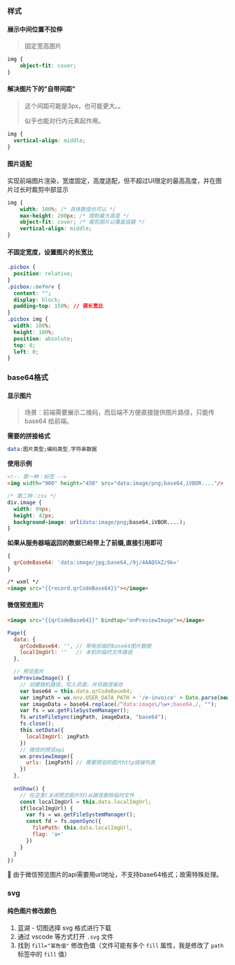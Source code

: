 ### 样式

#### 展示中间位置不拉伸

> 固定宽高图片

```css
img {
    object-fit: cover;
}
```



#### 解决图片下的"自带间距"

> 这个间距可能是3px，也可能更大。。
>
> 似乎也能对行内元素起作用。  

```css
img {
  vertical-align: middle;
}
```



#### 图片适配

实现前端图片渲染，宽度固定，高度适配，但不超过UI限定的最高高度，并在图片过长时裁剪中部显示

```css
img {
    width: 100%; /* 具体数值也可以 */
    max-height: 200px; /* 限制最大高度 */
    object-fit: cover; /* 裁剪图片以覆盖容器 */
    vertical-align: middle;
}
```



#### 不固定宽度，设置图片的长宽比  

```css
.picbox {
  position: relative;
}
.picbox::before {
  content: "";
  display: block;
  padding-top: 150%; // 调长宽比
}
.picbox img {
  width: 100%;
  height: 100%;
  position: absolute;
  top: 0;
  left: 0;
}
```





### base64格式

#### 显示图片

> 场景：前端需要展示二维码，而后端不方便直接提供图片路径，只能传 base64 给前端。

**需要的拼接格式**

```elm
data:图片类型;编码类型,字符串数据
```



**使用示例**

```html
<!-- 第一种：标签 -->
<img width="900" height="450" src="data:image/png;base64,iVBOR...."/>
```
```css
/* 第二种：css */
div.image {
  width: 99px;
  height: 42px;
  background-image: url(data:image/png;base64,iVBOR....);
}
```

**如果从服务器端返回的数据已经带上了前缀,直接引用即可**

```javascript
{
  qrCodeBase64: 'data:image/jpg;base64,/9j/4AAQSkZ/9k='
}
```

```html
/* wxml */
<image src="{{record.qrCodeBase64}}"></image>
```



#### 微信预览图片

```html
<image src="{{qrCodeBase64}}" bindtap="onPreviewImage"></image>
```

```javascript
Page({
  data: {
    qrCodeBase64: '', // 带有前缀的base64图片数据
    localImgUrl: ''   // 本机的临时文件路径
  },

  // 预览图片
  onPreviewImage() {
    // 创建随机路径，写入资源，并将路径保存
    var base64 = this.data.qrCodeBase64;
    var imgPath = wx.env.USER_DATA_PATH + '/e-invoice' + Date.parse(new Date()) + '.png';
    var imageData = base64.replace(/^data:image\/\w+;base64,/, "");
    var fs = wx.getFileSystemManager();
    fs.writeFileSync(imgPath, imageData, "base64");
    fs.close();
    this.setData({
      localImgUrl: imgPath
    })
    // 微信的预览api
    wx.previewImage({
      urls: [imgPath] // 需要预览的图片http链接列表
    })
  },
    
  onShow() {
    // 在这里(关闭预览图片时)从路径删除临时文件
    const localImgUrl = this.data.localImgUrl;
    if(localImgUrl) {
      var fs = wx.getFileSystemManager();
      const fd = fs.openSync({
        filePath: this.data.localImgUrl,
        flag: 'a+'
      })
    }
  }
})
```

:octopus: 由于微信预览图片的api需要用url地址，不支持base64格式；故需特殊处理。



### svg

#### 纯色图片修改颜色

1. 蓝湖 - 切图选择 svg 格式进行下载
2. 通过 vscode 等方式打开 `.svg` 文件
3. 找到 `fill="某色值"` 修改色值（文件可能有多个 `fill` 属性，我是修改了 `path` 标签中的 `fill` 值）
